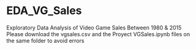 # EDA_VG_Sales
Exploratory Data Analysis of Video Game Sales Between 1980 &amp; 2015
Please download the vgsales.csv and the Proyect VGSales.ipynb files on the same folder to avoid errors

